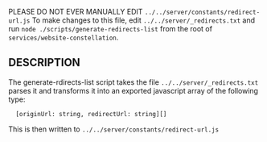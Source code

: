 PLEASE DO NOT EVER MANUALLY EDIT `../../server/constants/redirect-url.js`
To make changes to this file, edit `../../server/_redirects.txt` and run
`node ./scripts/generate-redirects-list` from the root of `services/website-constellation`.

## DESCRIPTION

The generate-rdirects-list script takes the file `../../server/_redirects.txt`
parses it and transforms it into an exported javascript array of the following type:

```
  [originUrl: string, redirectUrl: string][]
```

This is then written to `../../server/constants/redirect-url.js`
